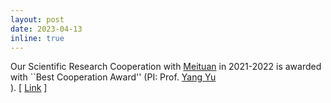 ```yaml
---
layout: post
date: 2023-04-13
inline: true
---
```


Our Scientific Research Cooperation with <a href="https://about.meituan.com/">Meituan</a>  in 2021-2022 is awarded with ``Best Cooperation Award'' (PI: Prof. <a href="http://lamda.nju.edu.cn/yuy/">Yang Yu</a> <br/>). [ [Link](https://mp.weixin.qq.com/s/0HgP5hYjTBXREgS9-l7DBQ) ]


